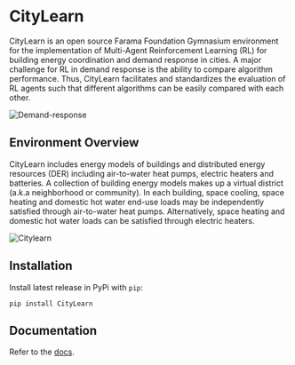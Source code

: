 # CityLearn
CityLearn is an open source Farama Foundation Gymnasium environment for the implementation of Multi-Agent Reinforcement Learning (RL) for building energy coordination and demand response in cities. A major challenge for RL in demand response is the ability to compare algorithm performance. Thus, CityLearn facilitates and standardizes the evaluation of RL agents such that different algorithms can be easily compared with each other.

![Demand-response](https://github.com/intelligent-environments-lab/CityLearn/blob/master/assets/images/dr.jpg)

## Environment Overview

CityLearn includes energy models of buildings and distributed energy resources (DER) including air-to-water heat pumps, electric heaters and batteries. A collection of building energy models makes up a virtual district (a.k.a neighborhood or community). In each building, space cooling, space heating and domestic hot water end-use loads may be independently satisfied through air-to-water heat pumps. Alternatively, space heating and domestic hot water loads can be satisfied through electric heaters.

![Citylearn](https://github.com/intelligent-environments-lab/CityLearn/blob/master/assets/images/environment.jpg)

## Installation
Install latest release in PyPi with `pip`:
```console
pip install CityLearn
```

## Documentation
Refer to the [docs](https://intelligent-environments-lab.github.io/CityLearn/).